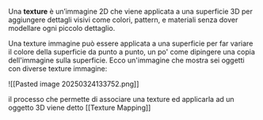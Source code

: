 Una **texture** è un’immagine 2D che viene applicata a una superficie 3D per aggiungere dettagli visivi come colori, pattern, e materiali senza dover modellare ogni piccolo dettaglio.

Una texture immagine può essere applicata a una superficie per far variare il colore della superficie da punto a punto, un po' come dipingere una copia dell'immagine sulla superficie. Ecco un'immagine che mostra sei oggetti con diverse texture immagine:

![[Pasted image 20250324133752.png]]

il processo che permette di associare una texture ed applicarla ad un oggetto 3D viene detto [[Texture Mapping]]